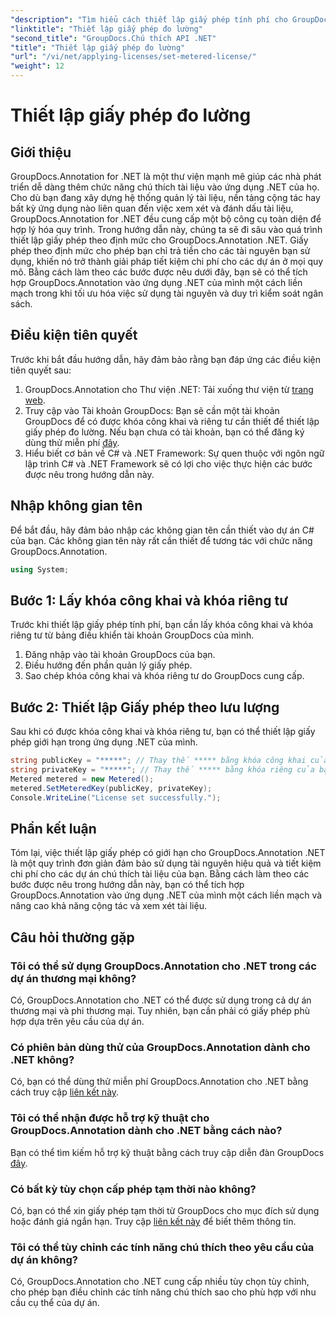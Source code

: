 ```yaml
---
"description": "Tìm hiểu cách thiết lập giấy phép tính phí cho GroupDocs.Annotation .NET để sử dụng tài nguyên và khả năng chú thích tài liệu trong ứng dụng .NET của bạn."
"linktitle": "Thiết lập giấy phép đo lường"
"second_title": "GroupDocs.Chú thích API .NET"
"title": "Thiết lập giấy phép đo lường"
"url": "/vi/net/applying-licenses/set-metered-license/"
"weight": 12
---
```


# Thiết lập giấy phép đo lường

## Giới thiệu
GroupDocs.Annotation for .NET là một thư viện mạnh mẽ giúp các nhà phát triển dễ dàng thêm chức năng chú thích tài liệu vào ứng dụng .NET của họ. Cho dù bạn đang xây dựng hệ thống quản lý tài liệu, nền tảng cộng tác hay bất kỳ ứng dụng nào liên quan đến việc xem xét và đánh dấu tài liệu, GroupDocs.Annotation for .NET đều cung cấp một bộ công cụ toàn diện để hợp lý hóa quy trình.
Trong hướng dẫn này, chúng ta sẽ đi sâu vào quá trình thiết lập giấy phép theo định mức cho GroupDocs.Annotation .NET. Giấy phép theo định mức cho phép bạn chỉ trả tiền cho các tài nguyên bạn sử dụng, khiến nó trở thành giải pháp tiết kiệm chi phí cho các dự án ở mọi quy mô. Bằng cách làm theo các bước được nêu dưới đây, bạn sẽ có thể tích hợp GroupDocs.Annotation vào ứng dụng .NET của mình một cách liền mạch trong khi tối ưu hóa việc sử dụng tài nguyên và duy trì kiểm soát ngân sách.
## Điều kiện tiên quyết
Trước khi bắt đầu hướng dẫn, hãy đảm bảo rằng bạn đáp ứng các điều kiện tiên quyết sau:
1. GroupDocs.Annotation cho Thư viện .NET: Tải xuống thư viện từ [trang web](https://releases.groupdocs.com/annotation/net/).
2. Truy cập vào Tài khoản GroupDocs: Bạn sẽ cần một tài khoản GroupDocs để có được khóa công khai và riêng tư cần thiết để thiết lập giấy phép đo lường. Nếu bạn chưa có tài khoản, bạn có thể đăng ký dùng thử miễn phí [đây](https://releases.groupdocs.com/).
3. Hiểu biết cơ bản về C# và .NET Framework: Sự quen thuộc với ngôn ngữ lập trình C# và .NET Framework sẽ có lợi cho việc thực hiện các bước được nêu trong hướng dẫn này.

## Nhập không gian tên
Để bắt đầu, hãy đảm bảo nhập các không gian tên cần thiết vào dự án C# của bạn. Các không gian tên này rất cần thiết để tương tác với chức năng GroupDocs.Annotation.
```csharp
using System;
```
## Bước 1: Lấy khóa công khai và khóa riêng tư
Trước khi thiết lập giấy phép tính phí, bạn cần lấy khóa công khai và khóa riêng tư từ bảng điều khiển tài khoản GroupDocs của mình.
1. Đăng nhập vào tài khoản GroupDocs của bạn.
2. Điều hướng đến phần quản lý giấy phép.
3. Sao chép khóa công khai và khóa riêng tư do GroupDocs cung cấp.
## Bước 2: Thiết lập Giấy phép theo lưu lượng
Sau khi có được khóa công khai và khóa riêng tư, bạn có thể thiết lập giấy phép giới hạn trong ứng dụng .NET của mình.
```csharp
string publicKey = "*****"; // Thay thế ***** bằng khóa công khai của bạn
string privateKey = "*****"; // Thay thế ***** bằng khóa riêng của bạn
Metered metered = new Metered();
metered.SetMeteredKey(publicKey, privateKey);
Console.WriteLine("License set successfully.");
```

## Phần kết luận
Tóm lại, việc thiết lập giấy phép có giới hạn cho GroupDocs.Annotation .NET là một quy trình đơn giản đảm bảo sử dụng tài nguyên hiệu quả và tiết kiệm chi phí cho các dự án chú thích tài liệu của bạn. Bằng cách làm theo các bước được nêu trong hướng dẫn này, bạn có thể tích hợp GroupDocs.Annotation vào ứng dụng .NET của mình một cách liền mạch và nâng cao khả năng cộng tác và xem xét tài liệu.
## Câu hỏi thường gặp
### Tôi có thể sử dụng GroupDocs.Annotation cho .NET trong các dự án thương mại không?
Có, GroupDocs.Annotation cho .NET có thể được sử dụng trong cả dự án thương mại và phi thương mại. Tuy nhiên, bạn cần phải có giấy phép phù hợp dựa trên yêu cầu của dự án.
### Có phiên bản dùng thử của GroupDocs.Annotation dành cho .NET không?
Có, bạn có thể dùng thử miễn phí GroupDocs.Annotation cho .NET bằng cách truy cập [liên kết này](https://releases.groupdocs.com/).
### Tôi có thể nhận được hỗ trợ kỹ thuật cho GroupDocs.Annotation dành cho .NET bằng cách nào?
Bạn có thể tìm kiếm hỗ trợ kỹ thuật bằng cách truy cập diễn đàn GroupDocs [đây](https://forum.groupdocs.com/c/annotation/10).
### Có bất kỳ tùy chọn cấp phép tạm thời nào không?
Có, bạn có thể xin giấy phép tạm thời từ GroupDocs cho mục đích sử dụng hoặc đánh giá ngắn hạn. Truy cập [liên kết này](https://purchase.groupdocs.com/temporary-license/) để biết thêm thông tin.
### Tôi có thể tùy chỉnh các tính năng chú thích theo yêu cầu của dự án không?
Có, GroupDocs.Annotation cho .NET cung cấp nhiều tùy chọn tùy chỉnh, cho phép bạn điều chỉnh các tính năng chú thích sao cho phù hợp với nhu cầu cụ thể của dự án.